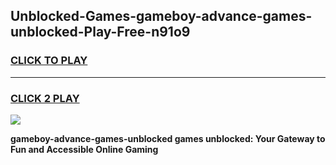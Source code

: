 
## Unblocked-Games-gameboy-advance-games-unblocked-Play-Free-n91o9
<h3>
<a href="https://premium76.site?title=gameboy-advance-games-unblocked&ref=10A">CLICK TO PLAY</a></h3>
<hr>

<h3>
<a href="https://premium76.site?title=gameboy-advance-games-unblocked&ref=10A">CLICK 2 PLAY</a>
  
</h3>

<a href="https://premium76.site?title=gameboy-advance-games-unblocked&ref=10A"><img src="https://clearcache.store/games.png"></a>


**gameboy-advance-games-unblocked games unblocked: Your Gateway to Fun and Accessible Online Gaming**
